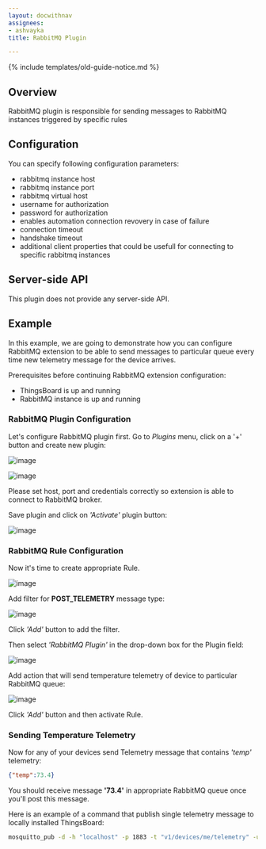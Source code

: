 ```yaml
---
layout: docwithnav
assignees:
- ashvayka
title: RabbitMQ Plugin

---
```


{% include templates/old-guide-notice.md %}

## Overview

RabbitMQ plugin is responsible for sending messages to RabbitMQ instances triggered by specific rules

## Configuration

You can specify following configuration parameters:

 - rabbitmq instance host
 - rabbitmq instance port
 - rabbitmq virtual host
 - username for authorization
 - password for authorization
 - enables automation connection revovery in case of failure
 - connection timeout
 - handshake timeout
 - additional client properties that could be usefull for connecting to specific rabbitmq instances

## Server-side API

This plugin does not provide any server-side API.

## Example

In this example, we are going to demonstrate how you can configure RabbitMQ extension to be able to send messages to particular queue every time new telemetry message for the device arrives.

Prerequisites before continuing RabbitMQ extension configuration:

 - ThingsBoard is up and running
 - RabbitMQ instance is up and running

### RabbitMQ Plugin Configuration

Let's configure RabbitMQ plugin first. Go to *Plugins* menu, click on a '+' button and create new plugin:

![image](https://img.tbqa.cloud/reference/plugins/rabbitmq/rabbitmq-plugin-config-1.png)

![image](https://img.tbqa.cloud/reference/plugins/rabbitmq/rabbitmq-plugin-config-2.png)

Please set host, port and credentials correctly so extension is able to connect to RabbitMQ broker.

Save plugin and click on *'Activate'* plugin button:

![image](https://img.tbqa.cloud/reference/plugins/rabbitmq/rabbitmq-activate-plugin.png)

### RabbitMQ Rule Configuration

Now it's time to create appropriate Rule.

![image](https://img.tbqa.cloud/reference/plugins/rabbitmq/rabbitmq-rule-config.png)

Add filter for **POST_TELEMETRY** message type:

![image](https://img.tbqa.cloud/reference/plugins/rabbitmq/post-telemetry-filter.png)

Click *'Add'* button to add the filter.

Then select *'RabbitMQ Plugin'* in the drop-down box for the Plugin field:

![image](https://img.tbqa.cloud/reference/plugins/rabbitmq/rabbitmq-plugin-selection.png)

Add action that will send temperature telemetry of device to particular RabbitMQ queue:

![image](https://img.tbqa.cloud/reference/plugins/rabbitmq/rabbitmq-rule-action-config.png)

Click *'Add'* button and then activate Rule.

### Sending Temperature Telemetry

Now for any of your devices send Telemetry message that contains *'temp'* telemetry:

```json
{"temp":73.4}
```

You should receive message **'73.4'** in appropriate RabbitMQ queue once you'll post this message.

Here is an example of a command that publish single telemetry message to locally installed ThingsBoard:

```bash
mosquitto_pub -d -h "localhost" -p 1883 -t "v1/devices/me/telemetry" -u "$ACCESS_TOKEN" -m '{"temp":73.4}'
```